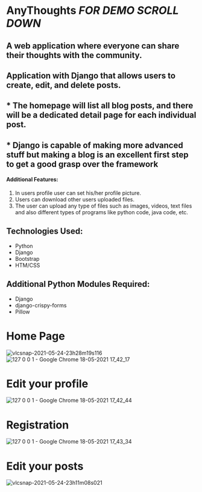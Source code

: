 # AnyThoughts         *FOR DEMO SCROLL DOWN*
## A web application where everyone can share their thoughts with the community.
## Application with Django that allows users to create, edit, and delete posts.
## * The homepage will list all blog posts, and there will be a dedicated detail page for each individual post.
## * Django is capable of making more advanced stuff but making a blog is an excellent first step to get a good grasp over the framework


<h4>Additional Features:</h4>
<ol>
    <li>In users profile user can set his/her profile picture.</li>
    <li>Users can download other users uploaded files.</li>
    <li>The user can upload any type of files such as images, videos, text files and also different types of programs like python code, java code, etc.</li>
</ol>
    
<h2>Technologies Used:</h2>
<ul>
    <li>Python</li>
    <li>Django</li>
    <li>Bootstrap</li>
    <li>HTM/CSS</li>
</ul>
    
<h2>Additional Python Modules Required:</h2>
<ul>
    <li>Django</li>
    <li>django-crispy-forms</li>
    <li>Pillow</li>
</ul>

# Home Page

![vlcsnap-2021-05-24-23h28m19s116](https://user-images.githubusercontent.com/57286404/119388347-cbf17b80-bce7-11eb-9e51-7da440d531de.png)
![127 0 0 1 - Google Chrome 18-05-2021 17_42_17](https://user-images.githubusercontent.com/57286404/119432927-d5ec9c00-bd32-11eb-87a6-42cfb94526ff.png)


# Edit your profile
![127 0 0 1 - Google Chrome 18-05-2021 17_42_44](https://user-images.githubusercontent.com/57286404/119387535-b891e080-bce6-11eb-96e8-a9ff33555f0b.png)
# Registration
![127 0 0 1 - Google Chrome 18-05-2021 17_43_34](https://user-images.githubusercontent.com/57286404/119387691-ea0aac00-bce6-11eb-804a-161e7c92ce6a.png)
# Edit your posts
![vlcsnap-2021-05-24-23h11m08s021](https://user-images.githubusercontent.com/57286404/119387528-b4fe5980-bce6-11eb-8fb9-5dbce8b07188.png)




